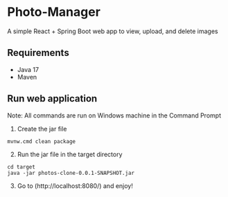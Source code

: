# Photo-Manager
A simple React + Spring Boot web app to view, upload, and delete images

## Requirements
- Java 17
- Maven 

## Run web application
Note: All commands are run on Windows machine in the Command Prompt 
1. Create the jar file
```
mvnw.cmd clean package
```
2. Run the jar file in the target directory
```
cd target
java -jar photos-clone-0.0.1-SNAPSHOT.jar
```
3. Go to (http://localhost:8080/) and enjoy!
